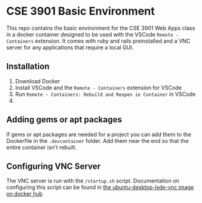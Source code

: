 # CSE 3901 Basic Environment

This repo contains the basic environment for the CSE 3901 Web Apps class in a docker container designed to be used with the VSCode `Remote - Containers` extension. It comes with ruby and rails preinstalled and a VNC server for any applications that require a local GUI.

## Installation

1. Download Docker
2. Install VSCode and the `Remote - Containers` extension for VSCode
3. Run `Remote - Containers: Rebuild and Reopen in Container` in VSCode
4. 

## Adding gems or apt packages

If gems or apt packages are needed for a project you can add them to the Dockerfile in the `.devcontainer` folder. Add them near the end so that the entire container isn't rebuilt.

## Configuring VNC Server

The VNC server is run with the `/startup.sh` script. Documentation on configuring this script can be found in [the ubuntu-desktop-lxde-vnc image on docker hub](https://hub.docker.com/r/dorowu/ubuntu-desktop-lxde-vnc/)
